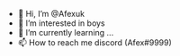 - 👋 Hi, I’m @Afexuk
- 👀 I’m interested in boys
- 🌱 I’m currently learning ...
- 📫 How to reach me discord (Afex#9999)

<!---
Afexuk/Afexuk is a ✨ special ✨ repository because its `README.md` (this file) appears on your GitHub profile.
You can click the Preview link to take a look at your changes.
--->
